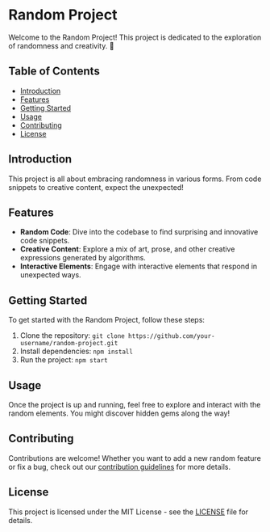 # Random Project

Welcome to the Random Project! This project is dedicated to the exploration of randomness and creativity. 🚀

## Table of Contents

- [Introduction](#introduction)
- [Features](#features)
- [Getting Started](#getting-started)
- [Usage](#usage)
- [Contributing](#contributing)
- [License](#license)

## Introduction

This project is all about embracing randomness in various forms. From code snippets to creative content, expect the unexpected!

## Features

- **Random Code**: Dive into the codebase to find surprising and innovative code snippets.
- **Creative Content**: Explore a mix of art, prose, and other creative expressions generated by algorithms.
- **Interactive Elements**: Engage with interactive elements that respond in unexpected ways.

## Getting Started

To get started with the Random Project, follow these steps:

1. Clone the repository: `git clone https://github.com/your-username/random-project.git`
2. Install dependencies: `npm install`
3. Run the project: `npm start`

## Usage

Once the project is up and running, feel free to explore and interact with the random elements. You might discover hidden gems along the way!

## Contributing

Contributions are welcome! Whether you want to add a new random feature or fix a bug, check out our [contribution guidelines](CONTRIBUTING.md) for more details.

## License

This project is licensed under the MIT License - see the [LICENSE](LICENSE) file for details.

